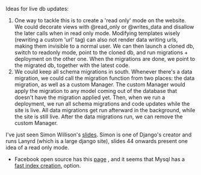 Ideas for live db updates:

1. One way to tackle this is to create a 'read only' mode on the website. We could decorate views with @read_only or @writes_data and disallow the later calls when in read only mode. Modifying templates wisely (rewriting a custom 'url' tag) can also not render data writing urls, making them invisible to a normal user. We can then launch a cloned db, switch to readonly mode, point to the cloned db, and run migrations + deployment on the other one. When the migrations are done, we point  to the migrated db, together with the latest code.
2. We could keep all schema migrations in south. Whenever there's a data migration, we could call the migration function from two places: the data migration, as well as a custom Manager. The custom Manager would apply the migration to any model coming out of the database that doesn't have the migration applied yet. Then, when we run a deployment, we run all schema migrations and code updates while the site is live. All data migrations get run afterward in the background, while the site is still live. After the data migrations run, we can remove the custom Manager.

I've just seen Simon Willison's [slides](http://www.slideshare.net/simon/tricks-challenges-developing-a-large-django-application). Simon is one of Django's creator and runs Lanyrd (which is a large django site), slides 44 onwards present one idea of a read only mode.

- Facebook open source has this [page](http://www.facebook.com/notes/mysql-at-facebook/online-schema-change-for-mysql/430801045932) , and it seems that Mysql has a [fast index creation.](http://dev.mysql.com/doc/innodb-plugin/1.0/en/innodb-create-index-overview.html) option.
